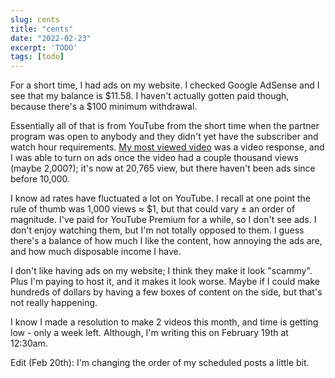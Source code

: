 ```yaml
---
slug: cents
title: "cents"
date: "2022-02-23"
excerpt: 'TODO'
tags: [todo]
---
```


For a short time, I had ads on my website. I checked Google AdSense and I see that my balance is $11.58. I haven't actually gotten paid though, because there's a $100 minimum withdrawal.

Essentially all of that is from YouTube from the short time when the partner program was open to anybody and they didn't yet have the subscriber and watch hour requirements. [My most viewed video](https://youtu.be/NSU5iAeiLSg) was a video response, and I was able to turn on ads once the video had a couple thousand views (maybe 2,000?); it's now at 20,765 view, but there haven't been ads since before 10,000.

I know ad rates have fluctuated a lot on YouTube. I recall at one point the rule of thumb was 1,000 views ≈ $1, but that could vary ± an order of magnitude. I've paid for YouTube Premium for a while, so I don't see ads. I don't enjoy watching them, but I'm not totally opposed to them. I guess there's a balance of how much I like the content, how annoying the ads are, and how much disposable income I have.

I don't like having ads on my website; I think they make it look "scammy". Plus I'm paying to host it, and it makes it look worse. Maybe if I could make hundreds of dollars by having a few boxes of content on the side, but that's not really happening.

I know I made a resolution to make 2 videos this month, and time is getting low - only a week left. Although, I'm writing this on February 19th at 12:30am.

Edit (Feb 20th): I'm changing the order of my scheduled posts a little bit.
